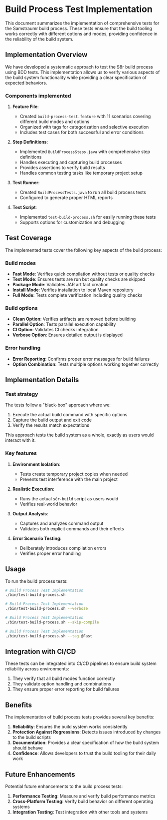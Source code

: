 <!--
Copyright (c) 2025 Eric C. Mumford (@heymumford)

This software was developed with analytical assistance from AI tools 
including Claude 3.7 Sonnet, Claude Code, and Google Gemini Deep Research,
which were used as paid services. All intellectual property rights 
remain exclusively with the copyright holder listed above.

Licensed under the Mozilla Public License 2.0
-->

# Build Process Test Implementation

This document summarizes the implementation of comprehensive tests for the Samstraumr build process. These tests ensure that the build tooling works correctly with different options and modes, providing confidence in the reliability of the build system.

## Implementation Overview

We have developed a systematic approach to test the S8r build process using BDD tests. This implementation allows us to verify various aspects of the build system functionality while providing a clear specification of expected behaviors.

### Components implemented

1. **Feature File**:
   - Created `build-process-test.feature` with 11 scenarios covering different build modes and options
   - Organized with tags for categorization and selective execution
   - Includes test cases for both successful and error conditions

2. **Step Definitions**:
   - Implemented `BuildProcessSteps.java` with comprehensive step definitions
   - Handles executing and capturing build processes
   - Provides assertions to verify build results
   - Handles common testing tasks like temporary project setup

3. **Test Runner**:
   - Created `BuildProcessTests.java` to run all build process tests
   - Configured to generate proper HTML reports

4. **Test Script**:
   - Implemented `test-build-process.sh` for easily running these tests
   - Supports options for customization and debugging

## Test Coverage

The implemented tests cover the following key aspects of the build process:

### Build modes

- **Fast Mode**: Verifies quick compilation without tests or quality checks
- **Test Mode**: Ensures tests are run but quality checks are skipped
- **Package Mode**: Validates JAR artifact creation
- **Install Mode**: Verifies installation to local Maven repository
- **Full Mode**: Tests complete verification including quality checks

### Build options

- **Clean Option**: Verifies artifacts are removed before building
- **Parallel Option**: Tests parallel execution capability
- **CI Option**: Validates CI checks integration
- **Verbose Option**: Ensures detailed output is displayed

### Error handling

- **Error Reporting**: Confirms proper error messages for build failures
- **Option Combination**: Tests multiple options working together correctly

## Implementation Details

### Test strategy

The tests follow a "black-box" approach where we:

1. Execute the actual build command with specific options
2. Capture the build output and exit code
3. Verify the results match expectations

This approach tests the build system as a whole, exactly as users would interact with it.

### Key features

1. **Environment Isolation**:
   - Tests create temporary project copies when needed
   - Prevents test interference with the main project

2. **Realistic Execution**:
   - Runs the actual `s8r-build` script as users would
   - Verifies real-world behavior

3. **Output Analysis**:
   - Captures and analyzes command output
   - Validates both explicit commands and their effects

4. **Error Scenario Testing**:
   - Deliberately introduces compilation errors
   - Verifies proper error handling

## Usage

To run the build process tests:

```bash
# Build Process Test Implementation
./bin/test-build-process.sh

# Build Process Test Implementation
./bin/test-build-process.sh --verbose

# Build Process Test Implementation
./bin/test-build-process.sh --skip-compile

# Build Process Test Implementation
./bin/test-build-process.sh --tag @Fast
```

## Integration with CI/CD

These tests can be integrated into CI/CD pipelines to ensure build system reliability across environments:

1. They verify that all build modes function correctly
2. They validate option handling and combinations
3. They ensure proper error reporting for build failures

## Benefits

The implementation of build process tests provides several key benefits:

1. **Reliability**: Ensures the build system works consistently
2. **Protection Against Regressions**: Detects issues introduced by changes to the build scripts
3. **Documentation**: Provides a clear specification of how the build system should behave
4. **Confidence**: Allows developers to trust the build tooling for their daily work

## Future Enhancements

Potential future enhancements to the build process tests:

1. **Performance Testing**: Measure and verify build performance metrics
2. **Cross-Platform Testing**: Verify build behavior on different operating systems
3. **Integration Testing**: Test integration with other tools and systems
